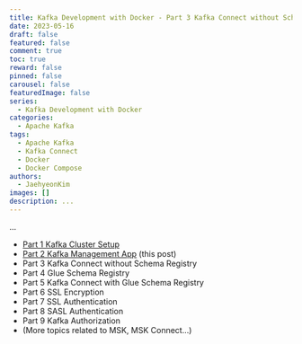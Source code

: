 ```yaml
---
title: Kafka Development with Docker - Part 3 Kafka Connect without Schema Registry
date: 2023-05-16
draft: false
featured: false
comment: true
toc: true
reward: false
pinned: false
carousel: false
featuredImage: false
series:
  - Kafka Development with Docker
categories:
  - Apache Kafka
tags: 
  - Apache Kafka
  - Kafka Connect
  - Docker
  - Docker Compose
authors:
  - JaehyeonKim
images: []
description: ...
---
```


...


* [Part 1 Kafka Cluster Setup](blog/2023-05-04-kafka-development-with-docker-part-1)
* [Part 2 Kafka Management App](#) (this post)
* Part 3 Kafka Connect without Schema Registry
* Part 4 Glue Schema Registry
* Part 5 Kafka Connect with Glue Schema Registry
* Part 6 SSL Encryption
* Part 7 SSL Authentication
* Part 8 SASL Authentication
* Part 9 Kafka Authorization
* (More topics related to MSK, MSK Connect...)

